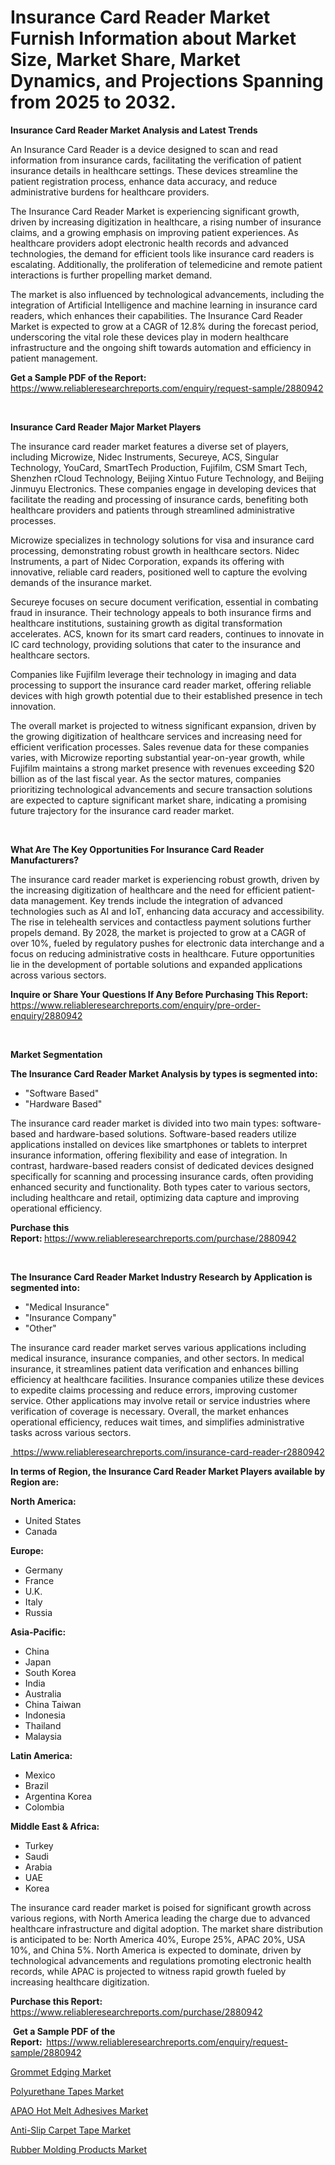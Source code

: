 <p><h1>Insurance Card Reader Market Furnish Information about Market Size, Market Share, Market Dynamics, and Projections Spanning from 2025 to 2032.</h1></p><p><strong>Insurance Card Reader Market Analysis and Latest Trends</strong></p>
<p><p>An Insurance Card Reader is a device designed to scan and read information from insurance cards, facilitating the verification of patient insurance details in healthcare settings. These devices streamline the patient registration process, enhance data accuracy, and reduce administrative burdens for healthcare providers.</p><p>The Insurance Card Reader Market is experiencing significant growth, driven by increasing digitization in healthcare, a rising number of insurance claims, and a growing emphasis on improving patient experiences. As healthcare providers adopt electronic health records and advanced technologies, the demand for efficient tools like insurance card readers is escalating. Additionally, the proliferation of telemedicine and remote patient interactions is further propelling market demand.</p><p>The market is also influenced by technological advancements, including the integration of Artificial Intelligence and machine learning in insurance card readers, which enhances their capabilities. The Insurance Card Reader Market is expected to grow at a CAGR of 12.8% during the forecast period, underscoring the vital role these devices play in modern healthcare infrastructure and the ongoing shift towards automation and efficiency in patient management.</p></p>
<p><strong>Get a Sample PDF of the Report:&nbsp;</strong> <a href="https://www.reliableresearchreports.com/enquiry/request-sample/2880942?utm_campaign=33&utm_medium=2&utm_source=Github&utm_content=ia&utm_term=12032025&utm_id=insurance-card-reader">https://www.reliableresearchreports.com/enquiry/request-sample/2880942</a></p>
<p>&nbsp;</p>
<p><strong>Insurance Card Reader Major Market Players</strong></p>
<p><p>The insurance card reader market features a diverse set of players, including Microwize, Nidec Instruments, Secureye, ACS, Singular Technology, YouCard, SmartTech Production, Fujifilm, CSM Smart Tech, Shenzhen rCloud Technology, Beijing Xintuo Future Technology, and Beijing Jinmuyu Electronics. These companies engage in developing devices that facilitate the reading and processing of insurance cards, benefiting both healthcare providers and patients through streamlined administrative processes.</p><p>Microwize specializes in technology solutions for visa and insurance card processing, demonstrating robust growth in healthcare sectors. Nidec Instruments, a part of Nidec Corporation, expands its offering with innovative, reliable card readers, positioned well to capture the evolving demands of the insurance market.</p><p>Secureye focuses on secure document verification, essential in combating fraud in insurance. Their technology appeals to both insurance firms and healthcare institutions, sustaining growth as digital transformation accelerates. ACS, known for its smart card readers, continues to innovate in IC card technology, providing solutions that cater to the insurance and healthcare sectors.</p><p>Companies like Fujifilm leverage their technology in imaging and data processing to support the insurance card reader market, offering reliable devices with high growth potential due to their established presence in tech innovation.</p><p>The overall market is projected to witness significant expansion, driven by the growing digitization of healthcare services and increasing need for efficient verification processes. Sales revenue data for these companies varies, with Microwize reporting substantial year-on-year growth, while Fujifilm maintains a strong market presence with revenues exceeding $20 billion as of the last fiscal year. As the sector matures, companies prioritizing technological advancements and secure transaction solutions are expected to capture significant market share, indicating a promising future trajectory for the insurance card reader market.</p></p>
<p>&nbsp;</p>
<p><strong>What Are The Key Opportunities For Insurance Card Reader Manufacturers?</strong></p>
<p><p>The insurance card reader market is experiencing robust growth, driven by the increasing digitization of healthcare and the need for efficient patient-data management. Key trends include the integration of advanced technologies such as AI and IoT, enhancing data accuracy and accessibility. The rise in telehealth services and contactless payment solutions further propels demand. By 2028, the market is projected to grow at a CAGR of over 10%, fueled by regulatory pushes for electronic data interchange and a focus on reducing administrative costs in healthcare. Future opportunities lie in the development of portable solutions and expanded applications across various sectors.</p></p>
<p><strong>Inquire or Share Your Questions If Any Before Purchasing This Report:</strong> <a href="https://www.reliableresearchreports.com/enquiry/pre-order-enquiry/2880942?utm_campaign=33&utm_medium=2&utm_source=Github&utm_content=ia&utm_term=12032025&utm_id=insurance-card-reader">https://www.reliableresearchreports.com/enquiry/pre-order-enquiry/2880942</a></p>
<p>&nbsp;</p>
<p><strong>Market Segmentation</strong></p>
<p><strong>The Insurance Card Reader Market Analysis by types is segmented into:</strong></p>
<p><ul><li>"Software Based"</li><li>"Hardware Based"</li></ul></p>
<p><p>The insurance card reader market is divided into two main types: software-based and hardware-based solutions. Software-based readers utilize applications installed on devices like smartphones or tablets to interpret insurance information, offering flexibility and ease of integration. In contrast, hardware-based readers consist of dedicated devices designed specifically for scanning and processing insurance cards, often providing enhanced security and functionality. Both types cater to various sectors, including healthcare and retail, optimizing data capture and improving operational efficiency.</p></p>
<p><strong>Purchase this Report:&nbsp;</strong><a href="https://www.reliableresearchreports.com/purchase/2880942?utm_campaign=33&utm_medium=2&utm_source=Github&utm_content=ia&utm_term=12032025&utm_id=insurance-card-reader">https://www.reliableresearchreports.com/purchase/2880942</a></p>
<p>&nbsp;</p>
<p><strong>The Insurance Card Reader Market Industry Research by Application is segmented into:</strong></p>
<p><ul><li>"Medical Insurance"</li><li>"Insurance Company"</li><li>"Other"</li></ul></p>
<p><p>The insurance card reader market serves various applications including medical insurance, insurance companies, and other sectors. In medical insurance, it streamlines patient data verification and enhances billing efficiency at healthcare facilities. Insurance companies utilize these devices to expedite claims processing and reduce errors, improving customer service. Other applications may involve retail or service industries where verification of coverage is necessary. Overall, the market enhances operational efficiency, reduces wait times, and simplifies administrative tasks across various sectors.</p></p>
<p><a href="https://www.reliableresearchreports.com/insurance-card-reader-r2880942?utm_campaign=33&utm_medium=2&utm_source=Github&utm_content=ia&utm_term=12032025&utm_id=insurance-card-reader">&nbsp;https://www.reliableresearchreports.com/insurance-card-reader-r2880942</a></p>
<p><strong>In terms of Region, the Insurance Card Reader Market Players available by Region are:</strong></p>
<p>
    <p> <strong> North America: </strong>
        <ul>
            <li>United States</li>
            <li>Canada</li>
        </ul>
        </p> 
    <p> <strong> Europe: </strong>
        <ul>
            <li>Germany</li>
            <li>France</li>
            <li>U.K.</li>
            <li>Italy</li>
            <li>Russia</li>
        </ul>
        </p> 
    <p> <strong> Asia-Pacific: </strong>
        <ul>
            <li>China</li>
            <li>Japan</li>
            <li>South Korea</li>
            <li>India</li>
            <li>Australia</li>
            <li>China Taiwan</li>
            <li>Indonesia</li>
            <li>Thailand</li>
            <li>Malaysia</li>
        </ul>
        </p> 
    <p> <strong> Latin America: </strong>
        <ul>
            <li>Mexico</li>
            <li>Brazil</li>
            <li>Argentina Korea</li>
            <li>Colombia</li>
        </ul>
        </p> 
    <p> <strong> Middle East & Africa: </strong>
        <ul>
            <li>Turkey</li>
            <li>Saudi</li>
            <li>Arabia</li>
            <li>UAE</li>
            <li>Korea</li>
        </ul>
    </p>
    </p>
<p><p>The insurance card reader market is poised for significant growth across various regions, with North America leading the charge due to advanced healthcare infrastructure and digital adoption. The market share distribution is anticipated to be: North America 40%, Europe 25%, APAC 20%, USA 10%, and China 5%. North America is expected to dominate, driven by technological advancements and regulations promoting electronic health records, while APAC is projected to witness rapid growth fueled by increasing healthcare digitization.</p></p>
<p><strong>Purchase this Report: </strong><a href="https://www.reliableresearchreports.com/purchase/2880942?utm_campaign=33&utm_medium=2&utm_source=Github&utm_content=ia&utm_term=12032025&utm_id=insurance-card-reader">https://www.reliableresearchreports.com/purchase/2880942</a></p>
<p>&nbsp;<strong>Get a Sample PDF of the Report:&nbsp;&nbsp;</strong><a href="https://www.reliableresearchreports.com/enquiry/request-sample/2880942?utm_campaign=33&utm_medium=2&utm_source=Github&utm_content=ia&utm_term=12032025&utm_id=insurance-card-reader">https://www.reliableresearchreports.com/enquiry/request-sample/2880942</a></p>
<p><strong></strong></p>
<p><p><a href="https://github.com/seibttullyjh/Market-Research-Report-List-1/blob/main/grommet-edging-market.md?utm_campaign=33&utm_medium=2&utm_source=Github&utm_content=ia&utm_term=12032025&utm_id=insurance-card-reader">Grommet Edging Market</a></p><p><a href="https://github.com/azorrotutus/Market-Research-Report-List-1/blob/main/polyurethane-tapes-market.md?utm_campaign=33&utm_medium=2&utm_source=Github&utm_content=ia&utm_term=12032025&utm_id=insurance-card-reader">Polyurethane Tapes Market</a></p><p><a href="https://github.com/spoorsusama/Market-Research-Report-List-1/blob/main/apao-hot-melt-adhesives-market.md?utm_campaign=33&utm_medium=2&utm_source=Github&utm_content=ia&utm_term=12032025&utm_id=insurance-card-reader">APAO Hot Melt Adhesives Market</a></p><p><a href="https://github.com/lynlynyusay/Market-Research-Report-List-1/blob/main/anti-slip-carpet-tape-market.md?utm_campaign=33&utm_medium=2&utm_source=Github&utm_content=ia&utm_term=12032025&utm_id=insurance-card-reader">Anti-Slip Carpet Tape Market</a></p><p><a href="https://github.com/storcweithzg/Market-Research-Report-List-1/blob/main/rubber-molding-products-market.md?utm_campaign=33&utm_medium=2&utm_source=Github&utm_content=ia&utm_term=12032025&utm_id=insurance-card-reader">Rubber Molding Products Market</a></p></p>
